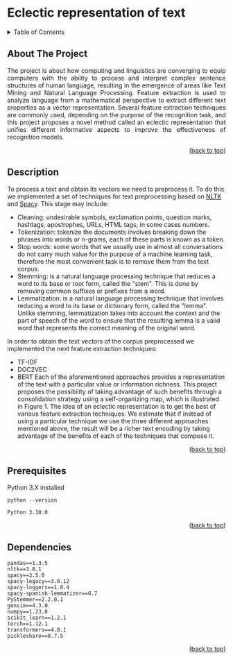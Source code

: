 # Eclectic representation of text
<a name="readme-top"></a>

<!-- TABLE OF CONTENTS -->
<details>
  <summary>Table of Contents</summary>
  <ol>
    <li>
      <a href="#about-the-project">About The Project</a>
    </li>
  </ol>
  <li>
    <a href="#description">Description</a>
  </li>
</details>

<!-- ABOUT THE PROJECT -->
## About The Project

<p style="text-align: justify;">The project is about how computing and linguistics are converging to equip computers with the ability to process and interpret complex sentence structures of human language, resulting in the emergence of areas like Text Mining and Natural Language Processing. Feature extraction is used to analyze language from a mathematical perspective to extract different text properties as a vector representation. Several feature extraction techniques are commonly used, depending on the purpose of the recognition task, and this project proposes a novel method called an eclectic representation that unifies different informative aspects to improve the effectiveness of recognition models.</p>

<p align="right">(<a href="#readme-top">back to top</a>)</p>

## Description
To process a text and obtain its vectors we need to preprocess it. To do this we implemented a set of techniques for text preprocessing based on [NLTK](https://www.nltk.org/) and [Spacy](https://spacy.io/).
This stage may include:
* Cleaning: undesirable symbols, exclamation points, question marks, hashtags, apostrophes, URLs, HTML tags, in some cases numbers.
* Tokenization: tokenize the documents involves breaking down the phrases into words or n-grams, each of these parts is known as a token.
* Stop words: some words that we usually use in almost all conversations do not carry much value for the purpose of a machine learning task, therefore the most convenient task is to remove them from the text corpus.
* Stemming: is a natural language processing technique that reduces a word to its base or root form, called the "stem". This is done by removing common suffixes or prefixes from a word.
* Lemmatization: is a natural language processing technique that involves reducing a word to its base or dictionary form, called the "lemma". Unlike stemming, lemmatization takes into account the context and the part of speech of the word to ensure that the resulting lemma is a valid word that represents the correct meaning of the original word.

In order to obtain the text vectors of the corpus preprocessed we implemented the next feature extraction techniques:
* TF-IDF
* DOC2VEC
* BERT
Each of the aforementioned approaches provides a representation of the text with a particular value or information richness. This project proposes the possibility of taking advantage of such benefits through a consolidation strategy using a self-organizing map, which is illustrated in Figure 1. The idea of an eclectic representation is to get the best of various feature extraction techniques. We estimate that if instead of using a particular technique we use the three different approaches mentioned above, the result will be a richer text encoding by taking advantage of the benefits of each of the techniques that compose it.

<p align="right">(<a href="#readme-top">back to top</a>)</p>

## Prerequisites
Python 3.X installed
```
python --version

Python 3.10.0

```

<p align="right">(<a href="#readme-top">back to top</a>)</p>

## Dependencies
```
pandas==1.3.5
nltk==3.8.1
spacy==3.5.0
spacy-legacy==3.0.12
spacy-loggers==1.0.4
spacy-spanish-lemmatizer==0.7
PyStemmer==2.2.0.1
gensim==4.3.0
numpy==1.23.0
scikit_learn==1.2.1
torch==1.12.1
transformers==4.8.1
pickleshare==0.7.5
```

<p align="right">(<a href="#readme-top">back to top</a>)</p>
